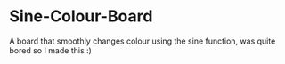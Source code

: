 # Sine-Colour-Board
A board that smoothly changes colour using the sine function, was quite bored so I made this :)

